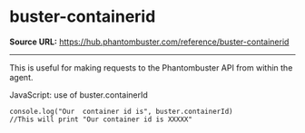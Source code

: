 # buster-containerid

**Source URL:** https://hub.phantombuster.com/reference/buster-containerid

---

This is useful for making requests to the Phantombuster API from within the agent.

JavaScript: use of buster.containerId
    
    
    console.log("Our  container id is", buster.containerId)
    //This will print "Our container id is XXXXX"